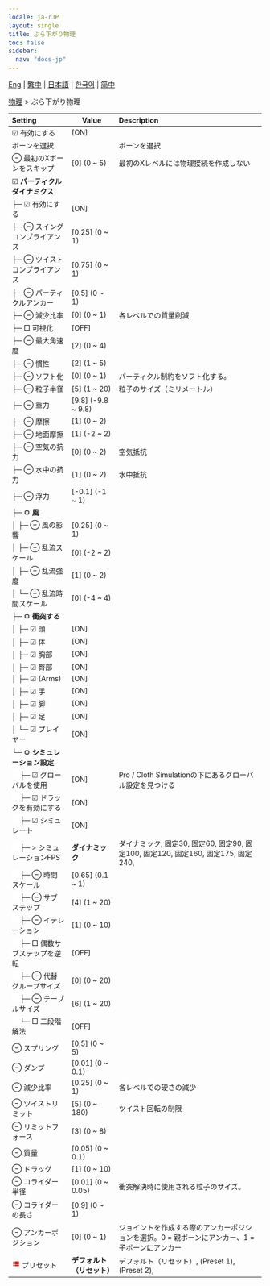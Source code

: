 ```yaml
---
locale: ja-rJP
layout: single
title: ぶら下がり物理
toc: false
sidebar:
  nav: "docs-jp"
---
```

[Eng](/dancexr/menu/2025.4/actor/cloth_physics) | [繁中](/tw/dancexr/menu/2025.4/actor/cloth_physics) | [日本語](/jp/dancexr/menu/2025.4/actor/cloth_physics) | [한국어](/kr/dancexr/menu/2025.4/actor/cloth_physics) | [简中](/zh/dancexr/menu/2025.4/actor/cloth_physics)

[物理](../menu#物理) > ぶら下がり物理



| Setting | Value | Description |
| :--- | --- | :--- |
|  ☑ 有効にする| [ON] | 
|  ボーンを選択|| ボーンを選択
|  ⊖ 最初のXボーンをスキップ| [0] (0 ~ 5) | 最初のXレベルには物理接続を作成しない
|  ☑ <b>パーティクルダイナミクス</b>| | 
| ├─ ☑ 有効にする| [ON] | 
| ├─ ⊖ スイングコンプライアンス| [0.25] (0 ~ 1) | 
| ├─ ⊖ ツイストコンプライアンス| [0.75] (0 ~ 1) | 
| ├─ ⊖ パーティクルアンカー| [0.5] (0 ~ 1) | 
| ├─ ⊖ 減少比率| [0] (0 ~ 1) | 各レベルでの質量削減
| ├─ □ 可視化| [OFF] | 
| ├─ ⊖ 最大角速度| [2] (0 ~ 4) | 
| ├─ ⊖ 慣性| [2] (1 ~ 5) | 
| ├─ ⊖ ソフト化| [0] (0 ~ 1) | パーティクル制約をソフト化する。
| ├─ ⊖ 粒子半径| [5] (1 ~ 20) | 粒子のサイズ（ミリメートル）
| ├─ ⊖ 重力| [9.8] (-9.8 ~ 9.8) | 
| ├─ ⊖ 摩擦| [1] (0 ~ 2) | 
| ├─ ⊖ 地面摩擦| [1] (-2 ~ 2) | 
| ├─ ⊖ 空気の抗力| [0] (0 ~ 2) | 空気抵抗
| ├─ ⊖ 水中の抗力| [1] (0 ~ 2) | 水中抵抗
| ├─ ⊖ 浮力| [-0.1] (-1 ~ 1) | 
| ├─ ⚙️ <b>風</b>| | 
| │ ├─ ⊖ 風の影響| [0.25] (0 ~ 1) | 
| │ ├─ ⊖ 乱流スケール| [0] (-2 ~ 2) | 
| │ ├─ ⊖ 乱流強度| [1] (0 ~ 2) | 
| │ └─ ⊖ 乱流時間スケール| [0] (-4 ~ 4) | 
| ├─ ⚙️ <b>衝突する</b>| | 
| │ ├─ ☑ 頭| [ON] | 
| │ ├─ ☑ 体| [ON] | 
| │ ├─ ☑ 胸部| [ON] | 
| │ ├─ ☑ 臀部| [ON] | 
| │ ├─ ☑ (Arms)| [ON] | 
| │ ├─ ☑ 手| [ON] | 
| │ ├─ ☑ 脚| [ON] | 
| │ ├─ ☑ 足| [ON] | 
| │ └─ ☑ プレイヤー| [ON] | 
| └─ ⚙️ <b>シミュレーション設定</b>| | 
| <img src="/images/icon/ic_space.png"/>├─ ☑ グローバルを使用| [ON] | Pro / Cloth Simulationの下にあるグローバル設定を見つける
| <img src="/images/icon/ic_space.png"/>├─ ☑ ドラッグを有効にする| [ON] | 
| <img src="/images/icon/ic_space.png"/>├─ ☑ シミュレート| [ON] | 
| <img src="/images/icon/ic_space.png"/>├─ > シミュレーションFPS| **ダイナミック** | ダイナミック, 固定30, 固定60, 固定90, 固定100, 固定120, 固定160, 固定175, 固定240,  |
| <img src="/images/icon/ic_space.png"/>├─ ⊖ 時間スケール| [0.65] (0.1 ~ 1) | 
| <img src="/images/icon/ic_space.png"/>├─ ⊖ サブステップ| [4] (1 ~ 20) | 
| <img src="/images/icon/ic_space.png"/>├─ ⊖ イテレーション| [1] (0 ~ 10) | 
| <img src="/images/icon/ic_space.png"/>├─ □ 偶数サブステップを逆転| [OFF] | 
| <img src="/images/icon/ic_space.png"/>├─ ⊖ 代替グループサイズ| [0] (0 ~ 20) | 
| <img src="/images/icon/ic_space.png"/>├─ ⊖ テーブルサイズ| [6] (1 ~ 20) | 
| <img src="/images/icon/ic_space.png"/>└─ □ 二段階解法| [OFF] | 
|  ⊖ スプリング| [0.5] (0 ~ 5) | 
|  ⊖ ダンプ| [0.01] (0 ~ 0.1) | 
|  ⊖ 減少比率| [0.25] (0 ~ 1) | 各レベルでの硬さの減少
|  ⊖ ツイストリミット| [5] (0 ~ 180) | ツイスト回転の制限
|  ⊖ リミットフォース| [3] (0 ~ 8) | 
|  ⊖ 質量| [0.05] (0 ~ 0.1) | 
|  ⊖ ドラッグ| [1] (0 ~ 10) | 
|  ⊖ コライダー半径| [0.01] (0 ~ 0.05) | 衝突解決時に使用される粒子のサイズ。
|  ⊖ コライダーの長さ| [0.9] (0 ~ 1) | 
|  ⊖ アンカーポジション| [0] (0 ~ 1) | ジョイントを作成する際のアンカーポジションを選択。0 = 親ボーンにアンカー、1 = 子ボーンにアンカー
| <img src="/images/icon/ic_list.png" alt="list icon"/> プリセット| **デフォルト（リセット）** | デフォルト（リセット）, (Preset 1), (Preset 2),  |
